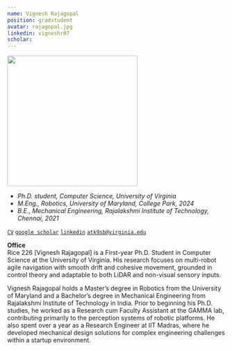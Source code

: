 ```yaml
---
name: Vignesh Rajagopal
position: gradstudent
avatar: rajagopal.jpg
linkedin: vigneshr07
scholar:
---
```


<img width="300" src="{{site.baseurl}}/images/people/{{page.avatar}}" data-action="zoom">

- _Ph.D. student, Computer Science, University of Virginia_<br>
- _M.Eng., Robotics, University of Maryland, College Park, 2024_<br>
- _B.E., Mechanical Engineering, Rajalakshmi Institute of Technology, Chennai, 2021_<br>



<i class="fa fa-file-pdf-o"></i> [`CV`](/documents/rajagopal.pdf)
<i class="fa fa-graduation-cap"></i> [`google scholar`](https://scholar.google.com/citations?user=r7pB_1YAAAAJ&hl=en)
<i class="fa fa-linkedin"></i> [`linkedin`](https://www.linkedin.com/in/vigneshr07/)
<i class="fa fa-envelope-o"></i> [`atk9sb@virginia.edu`](mailto:atk9sb@virginia.edu)

**Office**<br>
Rice 226
[Vignesh Rajagopal] is a First-year Ph.D. Student in Computer Science at the University of Virginia. His research focuses on multi-robot agile navigation with smooth drift and cohesive movement, grounded in control theory and adaptable to both LiDAR and non-visual sensory inputs.

Vignesh Rajagopal holds a Master’s degree in Robotics from the University of Maryland and a Bachelor’s degree in Mechanical Engineering from Rajalakshmi Institute of Technology in India. Prior to beginning his Ph.D. studies, he worked as a Research cum Faculty Assistant at the GAMMA lab, contributing primarily to the perception systems of robotic platforms. He also spent over a year as a Research Engineer at IIT Madras, where he developed mechanical design solutions for complex engineering challenges within a startup environment.
